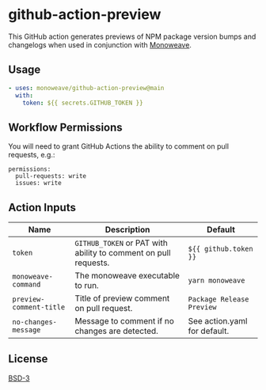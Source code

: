 # github-action-preview

This GitHub action generates previews of NPM package version bumps and changelogs when used in conjunction with [Monoweave](https://github.com/monoweave/monoweave).

## Usage

```yaml
- uses: monoweave/github-action-preview@main
  with:
    token: ${{ secrets.GITHUB_TOKEN }}
```

## Workflow Permissions

You will need to grant GitHub Actions the ability to comment on pull requests, e.g.:

```
permissions:
  pull-requests: write
  issues: write
```

## Action Inputs

| Name | Description | Default |
| ---- | ----------- | ------- |
| `token` | `GITHUB_TOKEN` or PAT with ability to comment on pull requests. | `${{ github.token }}` |
| `monoweave-command` | The monoweave executable to run. | `yarn monoweave` |
| `preview-comment-title` | Title of preview comment on pull request. | `Package Release Preview` |
| `no-changes-message` | Message to comment if no changes are detected. | See action.yaml for default. |

## License

[BSD-3](./LICENSE)

